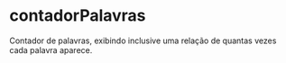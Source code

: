 # contadorPalavras
Contador de palavras, exibindo inclusive uma relação de quantas vezes cada palavra aparece.
